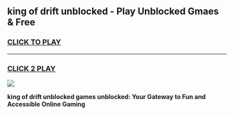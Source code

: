 
## king of drift unblocked - Play Unblocked Gmaes & Free
<h3>
<a href="https://news.freeplayer.one?title=king_of_drift_unblocked&ref=23F">CLICK TO PLAY</a></h3>
<hr>

<h3>
<a href="https://news.freeplayer.one?title=king_of_drift_unblocked&ref=23F">CLICK 2 PLAY</a>
  
</h3>

<a href="https://news.freeplayer.one?title=king_of_drift_unblocked&ref=23F/"><img src="https://clearcache.store/games.png"></a>


**king of drift unblocked games unblocked: Your Gateway to Fun and Accessible Online Gaming**
